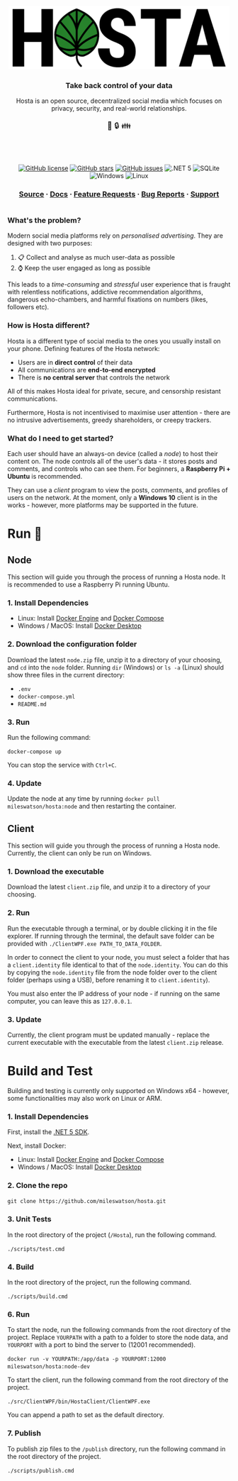 
<h3 align="center">
  <img alt="Hosta" src="img/project-banner.png" width=500px />
</h3>

<h3 align="center">
  Take back control of your data
</h3>

<div align="center" margin="50px">
  Hosta is an open source, decentralized social media which focuses on privacy, security, and real-world relationships.
</div>

<p align="center" style="font-size:125%">
 📝 🔒 👪
</p>

<h1></h1><br/>

<p align="center">
  <a href="https://github.com/mileswatson/Hosta/blob/master/LICENSE"><img alt="GitHub license" src="https://img.shields.io/github/license/mileswatson/Hosta?color=blue"></a>
  <a href="https://github.com/mileswatson/Hosta/stargazers"><img alt="GitHub stars" src="https://img.shields.io/github/stars/mileswatson/Hosta?color=gold"></a>
  <a href="https://github.com/mileswatson/Hosta/issues"><img alt="GitHub issues" src="https://img.shields.io/github/issues/mileswatson/Hosta"></a>
  <img alt=".NET 5" src="https://img.shields.io/static/v1?label=&message=%2ENET%205&color=5C2D91">
  <img alt="SQLite" src="https://img.shields.io/static/v1?label=&message=SQLite&color=003B57&logo=SQLite">
  <img alt="Windows" src="https://img.shields.io/static/v1?label=&message=Windows&color=0078D6&logo=Windows">
  <img alt="Linux" src="https://img.shields.io/static/v1?label=&message=linux&color=FCC624&logo=Linux&logoColor=black">
</p>

<h3 align="center">
  <a href="https://github.com/mileswatson/Hosta/tree/master/src">Source</a>
  <span> · </span>
  <a href="https://github.com/mileswatson/Hosta/wiki/Documentation-📃">Docs</a>
  <span> · </span>
  <a href="!https://github.com/mileswatson/Hosta/discussions/21">Feature Requests</a>
  <span> · </span>
  <a href="!https://github.com/mileswatson/Hosta/issues">Bug Reports</a>
  <span> · </span>
  <a href="!https://github.com/mileswatson/Hosta/discussions/20">Support</a>
</h3>

<h1></h1>

### What's the problem?

Modern social media platforms rely on *personalised advertising*. They are designed with two purposes:

1. 📋 Collect and analyse as much user-data as possible
2. ⌚ Keep the user engaged as long as possible

This leads to a *time-consuming* and *stressful* user experience that is fraught with relentless notifications, addictive recommendation algorithms, dangerous echo-chambers, and harmful fixations on numbers (likes, followers etc).

### How is Hosta different?

Hosta is a different type of social media to the ones you usually install on your phone. Defining features of the Hosta network:

 - Users are in **direct control** of their data
 - All communications are **end-to-end encrypted**
 - There is **no central server** that controls the network

All of this makes Hosta ideal for private, secure, and censorship resistant communications.

Furthermore, Hosta is not incentivised to maximise user attention - there are no intrusive advertisements, greedy shareholders, or creepy trackers.

### What do I need to get started?

Each user should have an always-on device (called a *node*) to host their content on. The node controls all of the user's data - it stores posts and comments, and controls who can see them. For beginners, a **Raspberry Pi + Ubuntu** is recommended.

They can use a *client* program to view the posts, comments, and profiles of users on the network. At the moment, only a **Windows 10** client is in the works - however, more platforms may be supported in the future.

# Run 🏃

## Node

This section will guide you through the process of running a Hosta node. It is recommended to use a Raspberry Pi running Ubuntu.

### 1. Install Dependencies

 - Linux: Install [Docker Engine](https://www.digitalocean.com/community/tutorials/how-to-install-and-use-docker-on-ubuntu-20-04) and [Docker Compose](https://www.digitalocean.com/community/tutorials/how-to-install-and-use-docker-compose-on-ubuntu-20-04#prerequisites)
 - Windows / MacOS: Install [Docker Desktop](https://www.docker.com/products/docker-desktop)

### 2. Download the configuration folder

Download the latest `node.zip` file, unzip it to a directory of your choosing, and `cd` into the `node` folder. Running `dir` (Windows) or `ls -a` (Linux) should show three files in the current directory:
 - `.env`
 - `docker-compose.yml`
 - `README.md`

### 3. Run

Run the following command:

`docker-compose up`

You can stop the service with `Ctrl+C`.

### 4. Update

Update the node at any time by running `docker pull mileswatson/hosta:node` and then restarting the container.

## Client

This section will guide you through the process of running a Hosta node. Currently, the client can only be run on Windows.

### 1. Download the executable

Download the latest `client.zip` file, and unzip it to a directory of your choosing.

### 2. Run

Run the executable through a terminal, or by double clicking it in the file explorer.
If running through the terminal, the default save folder can be provided with `./ClientWPF.exe PATH_TO_DATA_FOLDER`.

In order to connect the client to your node, you must select a folder that has a `client.identity` file identical to that of the `node.identity`.
You can do this by copying the `node.identity` file from the node folder over to the client folder (perhaps using a USB), before renaming it to `client.identity`).

You must also enter the IP address of your node - if running on the same computer, you can leave this as `127.0.0.1`.

### 3. Update

Currently, the client program must be updated manually - replace the current executable with the executable from the latest `client.zip` release.

# Build and Test

Building and testing is currently only supported on Windows x64 - however, some functionalities may also work on Linux or ARM.

### 1. Install Dependencies

First, install the [.NET 5 SDK](https://dotnet.microsoft.com/download/dotnet/5.0).

Next, install Docker:

 - Linux: Install [Docker Engine](https://www.digitalocean.com/community/tutorials/how-to-install-and-use-docker-on-ubuntu-20-04) and [Docker Compose](https://www.digitalocean.com/community/tutorials/how-to-install-and-use-docker-compose-on-ubuntu-20-04#prerequisites)
 - Windows / MacOS: Install [Docker Desktop](https://www.docker.com/products/docker-desktop)

### 2. Clone the repo

`git clone https://github.com/mileswatson/hosta.git`

### 3. Unit Tests

In the root directory of the project (`/Hosta`), run the following command.

`./scripts/test.cmd`

### 4. Build

In the root directory of the project, run the following command.

`./scripts/build.cmd`

### 6. Run

To start the node, run the following commands from the root directory of the project. Replace `YOURPATH` with a path to a folder to store the node data, and `YOURPORT` with a port to bind the server to (12001 recommended).

`docker run -v YOURPATH:/app/data -p YOURPORT:12000 mileswatson/hosta:node-dev`

To start the client, run the following command from the root directory of the project.

`./src/ClientWPF/bin/HostaClient/ClientWPF.exe`

You can append a path to set as the default directory.

### 7. Publish

To publish zip files to the `/publish` directory, run the following command in the root directory of the project.

`./scripts/publish.cmd`
